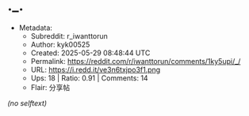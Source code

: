 # ._.

- Metadata:
  - Subreddit: r_iwanttorun
  - Author: kyk00525
  - Created: 2025-05-29 08:48:44 UTC
  - Permalink: https://reddit.com/r/iwanttorun/comments/1ky5upi/_/
  - URL: https://i.redd.it/ve3n6txjpo3f1.png
  - Ups: 18 | Ratio: 0.91 | Comments: 14
  - Flair: 分享帖

_(no selftext)_
